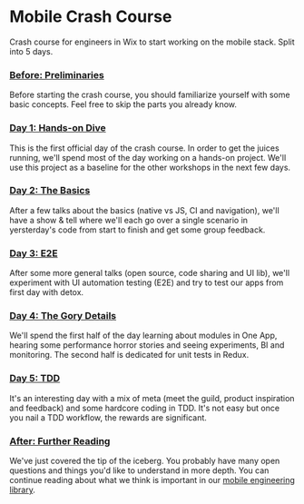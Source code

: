 # Mobile Crash Course
Crash course for engineers in Wix to start working on the mobile stack. Split into 5 days.

### [Before: Preliminaries](0-preliminaries.md)
Before starting the crash course, you should familiarize yourself with some basic concepts. Feel free to skip the parts you already know.

### [Day 1: Hands-on Dive](1-hands-on-dive.md)
This is the first official day of the crash course. In order to get the juices running, we'll spend most of the day working on a hands-on project. We'll use this project as a baseline for the other workshops in the next few days.

### [Day 2: The Basics](2-the-basics.md)
After a few talks about the basics (native vs JS, CI and navigation), we'll have a show & tell where we'll each go over a single scenario in yersterday's code from start to finish and get some group feedback.

### [Day 3: E2E](3-e2e.md)
After some more general talks (open source, code sharing and UI lib), we'll experiment with UI automation testing (E2E) and try to test our apps from first day with detox.

### [Day 4: The Gory Details](4-the-gory-details.md)
We'll spend the first half of the day learning about modules in One App, hearing some performance horror stories and seeing experiments, BI and monitoring. The second half is dedicated for unit tests in Redux.

### [Day 5: TDD](5-tdd.md)
It's an interesting day with a mix of meta (meet the guild, product inspiration and feedback) and some hardcore coding in TDD. It's not easy but once you nail a TDD workflow, the rewards are significant.

### [After: Further Reading](https://github.com/wix/mobile-engineering-library)
We've just covered the tip of the iceberg. You probably have many open questions and things you'd like to understand in more depth. You can continue reading about what we think is important in our [mobile engineering library](https://github.com/wix/mobile-engineering-library).
